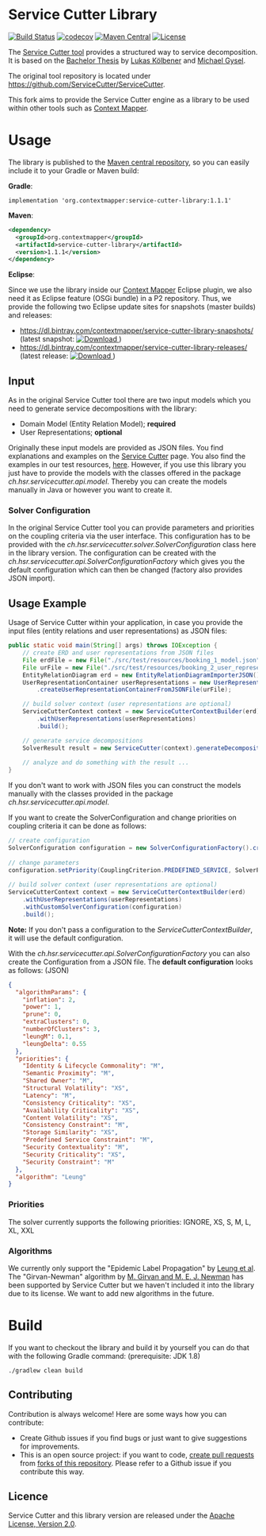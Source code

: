 # Service Cutter Library
[![Build Status](https://travis-ci.com/ContextMapper/service-cutter-library.svg?branch=master)](https://travis-ci.com/ContextMapper/service-cutter-library) [![codecov](https://codecov.io/gh/ContextMapper/service-cutter-library/branch/master/graph/badge.svg)](https://codecov.io/gh/ContextMapper/service-cutter-library) [![Maven Central](https://img.shields.io/maven-central/v/org.contextmapper/service-cutter-library.svg?label=Maven%20Central)](https://search.maven.org/search?q=g:%22org.contextmapper%22%20AND%20a:%22service-cutter-library%22) [![License](https://img.shields.io/badge/License-Apache%202.0-blue.svg)](https://opensource.org/licenses/Apache-2.0) 

The [Service Cutter tool](https://github.com/ServiceCutter/ServiceCutter) provides a structured way to service decomposition. It is based on the [Bachelor Thesis](https://eprints.hsr.ch/476/) by [Lukas Kölbener](https://github.com/koelbener) and [Michael Gysel](https://github.com/gysel).

The original tool repository is located under https://github.com/ServiceCutter/ServiceCutter.

This fork aims to provide the Service Cutter engine as a library to be used within other tools such as [Context Mapper](https://contextmapper.org).

# Usage 
The library is published to the [Maven central repository](https://search.maven.org/artifact/org.contextmapper/service-cutter-library/), so you can easily include it to your Gradle or Maven build:

**Gradle**:
```Gradle
implementation 'org.contextmapper:service-cutter-library:1.1.1'
```
**Maven**:
```xml
<dependency>
  <groupId>org.contextmapper</groupId>
  <artifactId>service-cutter-library</artifactId>
  <version>1.1.1</version>
</dependency>
```
**Eclipse**:

Since we use the library inside our [Context Mapper](https://contextmapper.org) Eclipse plugin, we also need it as Eclipse feature (OSGi bundle) in a P2 repository. Thus, we provide the following two Eclipse update sites for snapshots (master builds) and releases:
 * https://dl.bintray.com/contextmapper/service-cutter-library-snapshots/ (latest snapshot: [ ![Download](https://api.bintray.com/packages/contextmapper/service-cutter-library-snapshots/updatesites/images/download.svg) ](https://dl.bintray.com/contextmapper/service-cutter-library-snapshots))
 * https://dl.bintray.com/contextmapper/service-cutter-library-releases/ (latest release: [ ![Download](https://api.bintray.com/packages/contextmapper/service-cutter-library-releases/updatesites/images/download.svg) ](https://dl.bintray.com/contextmapper/service-cutter-library-releases))

## Input
As in the original Service Cutter tool there are two input models which you need to generate service decompositions with the library:
 * Domain Model (Entity Relation Model); **required**
 * User Representations; **optional**
 
Originally these input models are provided as JSON files. You find explanations and examples on the [Service Cutter](http://servicecutter.github.io/) page. You also find the examples in our test resources, [here](https://github.com/ContextMapper/service-cutter-library/tree/master/src/test/resources). However, if you use this library you just have to provide the models with the classes offered in the package _ch.hsr.servicecutter.api.model_. Thereby you can create the models manually in Java or however you want to create it.

### Solver Configuration
In the original Service Cutter tool you can provide parameters and priorities on the coupling criteria via the user interface. This configuration has to be provided with the _ch.hsr.servicecutter.solver.SolverConfiguration_ class here in the library version. The configuration can be created with the _ch.hsr.servicecutter.api.SolverConfigurationFactory_ which gives you the default configuration which can then be changed (factory also provides JSON import).

## Usage Example
Usage of Service Cutter within your application, in case you provide the input files (entity relations and user representations) as JSON files:
```java
public static void main(String[] args) throws IOException {
    // create ERD and user representations from JSON files
    File erdFile = new File("./src/test/resources/booking_1_model.json");
    File urFile = new File("./src/test/resources/booking_2_user_representations.json");
    EntityRelationDiagram erd = new EntityRelationDiagramImporterJSON().createERDFromJSONFile(erdFile);
    UserRepresentationContainer userRepresentations = new UserRepresentationContainerImporterJSON()
        .createUserRepresentationContainerFromJSONFile(urFile);

    // build solver context (user representations are optional)
    ServiceCutterContext context = new ServiceCutterContextBuilder(erd)
        .withUserRepresentations(userRepresentations)
        .build();

    // generate service decompositions
    SolverResult result = new ServiceCutter(context).generateDecomposition();
    
    // analyze and do something with the result ...
}
```
If you don't want to work with JSON files you can construct the models manually with the classes provided in the package _ch.hsr.servicecutter.api.model_.

If you want to create the SolverConfiguration and change priorities on coupling criteria it can be done as follows:
```java
// create configuration
SolverConfiguration configuration = new SolverConfigurationFactory().createDefaultConfiguration();
        
// change parameters
configuration.setPriority(CouplingCriterion.PREDEFINED_SERVICE, SolverPriority.XS);
        
// build solver context (user representations are optional)
ServiceCutterContext context = new ServiceCutterContextBuilder(erd)
    .withUserRepresentations(userRepresentations)
    .withCustomSolverConfiguration(configuration)
    .build();
```
**Note:** If you don't pass a configuration to the _ServiceCutterContextBuilder_, it will use the default configuration.

With the _ch.hsr.servicecutter.api.SolverConfigurationFactory_ you can also create the Configuration from a JSON file. The **default configuration** looks as follows: (JSON)

```json
{
  "algorithmParams": {
    "inflation": 2,
    "power": 1,
    "prune": 0,
    "extraClusters": 0,
    "numberOfClusters": 3,
    "leungM": 0.1,
    "leungDelta": 0.55
  },
  "priorities": {
    "Identity & Lifecycle Commonality": "M",
    "Semantic Proximity": "M",
    "Shared Owner": "M",
    "Structural Volatility": "XS",
    "Latency": "M",
    "Consistency Criticality": "XS",
    "Availability Criticality": "XS",
    "Content Volatility": "XS",
    "Consistency Constraint": "M",
    "Storage Similarity": "XS",
    "Predefined Service Constraint": "M",
    "Security Contextuality": "M",
    "Security Criticality": "XS",
    "Security Constraint": "M"
  },
  "algorithm": "Leung"
}
```

### Priorities
The solver currently supports the following priorities: IGNORE, XS, S, M, L, XL, XXL

### Algorithms
We currently only support the "Epidemic Label Propagation" by [Leung et al](http://arxiv.org/pdf/0808.2633.pdf). The "Girvan-Newman" algorithm by [M. Girvan and M. E. J. Newman](http://arxiv.org/abs/cond-mat/0112110) has been supported by Service Cutter but we haven't included it into the library due to its license. We want to add new algorithms in the future.

# Build
If you want to checkout the library and build it by yourself you can do that with the following Gradle command: (prerequisite: JDK 1.8)

```
./gradlew clean build
```

## Contributing
Contribution is always welcome! Here are some ways how you can contribute:
 * Create Github issues if you find bugs or just want to give suggestions for improvements.
 * This is an open source project: if you want to code, [create pull requests](https://help.github.com/articles/creating-a-pull-request/) from [forks of this repository](https://help.github.com/articles/fork-a-repo/). Please refer to a Github issue if you contribute this way. 

## Licence
Service Cutter and this library version are released under the [Apache License, Version 2.0](http://www.apache.org/licenses/LICENSE-2.0).
